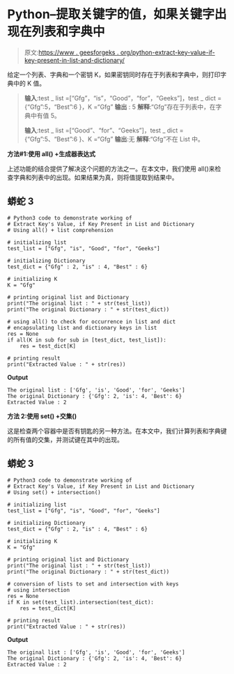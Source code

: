 # Python–提取关键字的值，如果关键字出现在列表和字典中

> 原文:[https://www . geesforgeks . org/python-extract-key-value-if-key-present-in-list-and-dictionary/](https://www.geeksforgeeks.org/python-extract-keys-value-if-key-present-in-list-and-dictionary/)

给定一个列表、字典和一个密钥 K，如果密钥同时存在于列表和字典中，则打印字典中的 K 值。

> **输入**:test _ list =[“Gfg”，“is”，“Good”，“for”，“Geeks”]，test _ dict = {“Gfg”:5，“Best”:6 }，K =“Gfg”
> **输出** : 5
> **解释**:“Gfg”存在于列表中，在字典中有值 5。
> 
> **输入**:test _ list =[“Good”、“for”、“Geeks”]，test _ dict = {“Gfg”:5、“Best”:6 }、K =“Gfg”
> **输出**:无
> **解释**:“Gfg”不在 List 中。

**方法#1:使用 all() +生成器表达式**

上述功能的结合提供了解决这个问题的方法之一。在本文中，我们使用 all()来检查字典和列表中的出现。如果结果为真，则将值提取到结果中。

## 蟒蛇 3

```
# Python3 code to demonstrate working of 
# Extract Key's Value, if Key Present in List and Dictionary
# Using all() + list comprehension

# initializing list
test_list = ["Gfg", "is", "Good", "for", "Geeks"]

# initializing Dictionary
test_dict = {"Gfg" : 2, "is" : 4, "Best" : 6}

# initializing K 
K = "Gfg"

# printing original list and Dictionary
print("The original list : " + str(test_list))
print("The original Dictionary : " + str(test_dict))

# using all() to check for occurrence in list and dict
# encapsulating list and dictionary keys in list 
res = None 
if all(K in sub for sub in [test_dict, test_list]):
    res = test_dict[K]

# printing result 
print("Extracted Value : " + str(res))
```

**Output**

```
The original list : ['Gfg', 'is', 'Good', 'for', 'Geeks']
The original Dictionary : {'Gfg': 2, 'is': 4, 'Best': 6}
Extracted Value : 2

```

**方法 2:使用 set() +交集()**

这是检查两个容器中是否有钥匙的另一种方法。在本文中，我们计算列表和字典键的所有值的交集，并测试键在其中的出现。

## 蟒蛇 3

```
# Python3 code to demonstrate working of 
# Extract Key's Value, if Key Present in List and Dictionary
# Using set() + intersection()

# initializing list
test_list = ["Gfg", "is", "Good", "for", "Geeks"]

# initializing Dictionary
test_dict = {"Gfg" : 2, "is" : 4, "Best" : 6}

# initializing K 
K = "Gfg"

# printing original list and Dictionary
print("The original list : " + str(test_list))
print("The original Dictionary : " + str(test_dict))

# conversion of lists to set and intersection with keys 
# using intersection
res = None 
if K in set(test_list).intersection(test_dict):
    res = test_dict[K]

# printing result 
print("Extracted Value : " + str(res))
```

**Output**

```
The original list : ['Gfg', 'is', 'Good', 'for', 'Geeks']
The original Dictionary : {'Gfg': 2, 'is': 4, 'Best': 6}
Extracted Value : 2

```